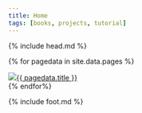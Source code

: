 ```yaml
---
title: Home
tags: [books, projects, tutorial]
---
```

{% include head.md %}

{% for pagedata in site.data.pages %}
<div><a href="{{ pagedata.url }}"><img src="img/{{ pagedata.img }}"/>{{ pagedata.title }}</a></div>
{% endfor%}

{% include foot.md %}